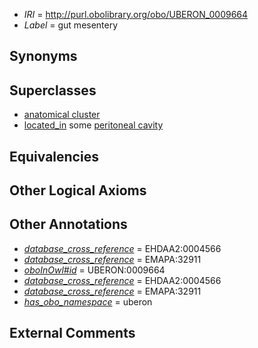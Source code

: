  * *IRI* = http://purl.obolibrary.org/obo/UBERON_0009664
 * *Label* = gut mesentery

## Synonyms


## Superclasses

 * [anatomical cluster](../../UBERON/77/UBERON_0000477.md)
 * [located_in](../../RO/25/RO_0001025.md) some [peritoneal cavity](../../UBERON/79/UBERON_0001179.md)

## Equivalencies


## Other Logical Axioms


## Other Annotations

 * *[database_cross_reference](../../ef/oboInOwl#hasDbXref.md)* = EHDAA2:0004566
 * *[database_cross_reference](../../ef/oboInOwl#hasDbXref.md)* = EMAPA:32911
 * *[oboInOwl#id](../../id/oboInOwl#id.md)* = UBERON:0009664
 * *[database_cross_reference](../../ef/oboInOwl#hasDbXref.md)* = EHDAA2:0004566
 * *[database_cross_reference](../../ef/oboInOwl#hasDbXref.md)* = EMAPA:32911
 * *[has_obo_namespace](../../ce/oboInOwl#hasOBONamespace.md)* = uberon

## External Comments

